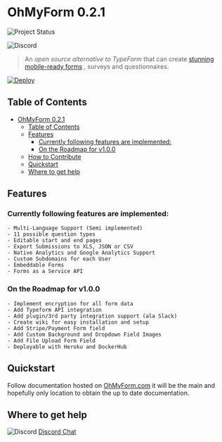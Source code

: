 # OhMyForm 0.2.1


<!-- TODO: Code Shelter maybe. -->
<!-- [![Code Shelter](https://www.codeshelter.co/static/badges/badge-flat.svg)](https://www.codeshelter.co/) -->
<!-- TODO: Travis CI maybe. -->
<!-- [![Build Status](https://travis-ci.org/tellform/tellform.svg?branch=master)](https://travis-ci.org/tellform/tellform) -->
![Project Status](https://img.shields.io/badge/status-0.2.1-green.svg)
<!-- TODO: Codeacy maybe. -->
<!-- [![Codacy Badge](https://api.codacy.com/project/badge/Grade/3491e86eb7194308b8fc80711d736ede)](https://www.codacy.com/app/david-baldwin/tellform?utm_source=github.com&amp;utm_medium=referral&amp;utm_content=tellform/tellform&amp;utm_campaign=Badge_Grade) -->
<!--
Moving over to Discord so that I can manage things without hassle.
[![Gitter](https://badges.gitter.im/tellform/Lobby.svg)](https://gitter.im/tellform/Lobby?utm_source=badge&utm_medium=badge&utm_campaign=pr-badge)
-->
![Discord](https://img.shields.io/discord/595773457862492190.svg?label=Discord%20Chat)
> An *open source alternative to TypeForm* that can create [stunning mobile-ready forms](https://ohmyform.com/examples) , surveys and questionnaires.

[![Deploy](https://www.herokucdn.com/deploy/button.svg)](https://heroku.com/deploy?template=https://github.com/ohmyform/ohmyform/tree/production)

## Table of Contents  

<!-- TOC depthFrom:1 depthTo:6 withLinks:1 updateOnSave:1 orderedList:0 -->

- [OhMyForm 0.2.1](#ohmyform-021)
	- [Table of Contents](#table-of-contents)
	- [Features](#features)
		- [Currently following features are implemented:](#currently-following-features-are-implemented)
		- [On the Roadmap for v1.0.0](#on-the-roadmap-for-v100)
	- [How to Contribute](#how-to-contribute)
	- [Quickstart](#quickstart)
	- [Where to get help](#where-to-get-help)

<!-- /TOC -->

## Features

### Currently following features are implemented:

	- Multi-Language Support (Semi implemented)
	- 11 possible question types
	- Editable start and end pages
	- Export Submissions to XLS, JSON or CSV
	- Native Analytics and Google Analytics Support
	- Custom Subdomains for each User
	- Embeddable Forms
	- Forms as a Service API

### On the Roadmap for v1.0.0
	- Implement encryption for all form data
	- Add Typeform API integration
	- Add plugin/3rd party integration support (ala Slack)
	- Create wiki for easy installation and setup
	- Add Stripe/Payment Form field
	- Add Custom Background and Dropdown Field Images
	- Add File Upload Form Field
	- Deployable with Heroku and DockerHub


<!-- TODO: add a CONTRIBUTING.md.
## How to Contribute

Please checkout our CONTRIBUTING.md on ways to contribute to TellForm. -->

## Quickstart

Follow documentation hosted on [OhMyForm.com](http://ohmyform.com/docs/install/) it will be the main and hopefully only location to obtain the up to date documentation.

<!-- TODO: Reconsider location of the following. -->
<!-- ## Configuration

TellForm's configuration is done with environment variables. To set an option for TellForm, open/create your .env file and set add `ENV_VAR=somevalue` to set the ENV_VAR variable to the value `somevalue`.

| Property                | Valid Values                                           | Default Value                                                        | Description                                                                                                           | Required?                                  |
|-------------------------|--------------------------------------------------------|----------------------------------------------------------------------|-----------------------------------------------------------------------------------------------------------------------|--------------------------------------------|
| NODE_ENV                | "development", "production", "test" or "secure"        | development                                                          | Set which version of the app you want to run  (either secure/SSL, dev, prod or test)                                  | No                                         |
| SESSION_SECRET          | Any string                                             | CHANGE_ME_PLEASE                                                     | Value used to compute session hash                                                                                    | No                                         |
| BASE_URL                | A valid URL                                            | localhost:3000                                                       | URL where the admin panel will live                                                                                   | Yes                                        |
| MONGODB_URI             | A valid MongoDB URI                                    | localhost/mean                                                       | URI of the MONGODB server/db that your server will use                                                                | Yes                                        |
| REDIS_URL               | A valid Redis URI                                      | redis://127.0.0.1:6379                                               | URI of the Redis instance that your server will use                                                                   | Only if ENABLE_CLUSTER_MODE=TRUE           |
| SOCKET_PORT             | A valid port number from 0 - 65535                     | 20523                                                                | Port that your SocketIO server will bind to                                                                           | No                                         |
| SOCKET_URL              | A valid URL                                            | ws.tellform.com                                                      | Url that your SocketIO server will bind to                                                                            | No                                         |
| SIGNUP_DISABLED         | "TRUE" or "FALSE"                                      | FALSE                                                                | Set this flag to disable signups.                                                                                     | No                                         |
| SUBDOMAINS_DISABLED     | "TRUE" or "FALSE"                                      | FALSE                                                                | Set this flag to disable subdomains. (Useful if hosting behind an uncontrolled domain or without a wildcard SSL cert) | No                                         |
| ENABLE_CLUSTER_MODE     |  "TRUE" or "FALSE"                                     | FALSE                                                                | Disable support for running TellForm with pm2's cluster mode. Disabling this allows you to not run a Redis instance.  | No                                         |
| MAILER_EMAIL_ID         | A string                                               | N/A                                                                  | Username credential for the SMTP MAIL service used to send signup/verification/lost password emails.                  | Yes                                        |
| MAILER_PASSWORD         | A string                                               |                                                                      | Password credential for the SMTP MAIL service used to send signup/verification/lost password emails.                  | Yes                                        |
| MAILER_FROM             | A valid email                                          | noreply@tellform.com                                                 | Email address that all mail should be sent from.                                                                      | No                                         |
| MAILER_SERVICE_PROVIDER | A service from [https://nodemailer.com/smtp/well-known/](https://nodemailer.com/smtp/well-known/) |                                                                      | A "well-known" email service that is supported by nodemail. If MAILER_SMTP_HOST is enabled, this is ignored.          | Only if MAILER_SMTP_HOST is not set        |
| MAILER_SMTP_HOST        | A valid URL                                            |                                                                      | URL to the SMTP server of your choice                                                                                 | Only if MAILER_SERVICE_PROVIDER is not set |
| MAILER_SMTP_PORT        | A valid port number from 0 - 65535                     |                                                                      | Port of the SMTP server of your choice.                                                                               | Only if MAILER_SMTP_HOST is set            |
| MAILER_SMTP_SECURE      | "TRUE" or "FALSE"                                      | FALSE                                                                | Boolean that enables/disables SSL support for your SMTP client.                                                       | Only if MAILER_SMTP_HOST is set            |
| CREATE_ADMIN            | "TRUE" or "FALSE"                                      | FALSE                                                                | Setting this variable will create a admin user on startup with credentials as specified below                         | No                                         |
| ADMIN_EMAIL             | A valid email                                          | admin@admin.com                                                      | Email of generated admin user                                                                                         | No                                         |
| ADMIN_USERNAME          | A string                                               | root                                                                 | Username of generated admin user                                                                                      | No                                         |
| ADMIN_PASSWORD          | A string                                               | root                                                                 | Password of generated admin user                                                                                      | No                                         |
| APP_NAME                | A string                                               | TellForm                                                             | Sets the `<title>` property of your webapp.                                                                             | No                                         |
| APP_DESC                | A string                                               | Opensource form builder alternative to TypeForm                      | Sets the,property of your webapp.                                                                                     | No                                         |
| APP_KEYWORDS            | A comma-seperated list of phrases/words                | typeform, pdfs, forms, opensource, formbuilder, google forms, nodejs | Sets the value of the <meta> description attribute.                                                                   | No                                         |
| RAVEN_DSN               | A valid Sentry.io DSN                                  | N/A                                                                  | Set this to your Sentry.io Public DSN to enable remote logging                                                        | No                                         |
| GOOGLE_ANALYTICS_ID     | A valid Google Analytics ID                            | N/A                                                                  | Set this to your GA id to enable GA tracking on your TellForm instance                                                | No                                         | | -->

## Where to get help

![Discord](https://img.shields.io/discord/595773457862492190.svg?label=Discord%20Chat)
[Discord Chat](https://discord.gg/Y2TTePM)

<!-- TODO: Figure out how to generate that contributors table. -->
